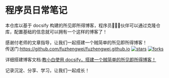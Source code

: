 # 程序员日常笔记
本仓库以基于 docsify 构建的所见即所得博客，程序员👨🏻‍💻伙伴可以通过克隆仓库，配置基础的信息就可以拥有一个这样的博客了！

感谢付老师的文章指导，让我们一起搭建一个贼简单的所见即所得博客！    
传送门:<https://github.com/fuzhengwei/fuzhengwei.github.io>
[![stars](https://badgen.net/github/stars/fuzhengwei/fuzhengwei.github.io?icon=github&color=4ab8a1)](https://github.com/fuzhengwei/fuzhengwei.github.io) [![forks](https://badgen.net/github/forks/fuzhengwei/fuzhengwei.github.io?icon=github&color=4ab8a1)](https://github.com/fuzhengwei/fuzhengwei.github.io)

详细搭建博客文档:[教小白使用 docsify，搭建一个贼简单的所见即所得博客！](https://mp.weixin.qq.com/s/aK9Z9RkqWMUpcNzUREEx4Q)

记录沉淀、分享、学习，让我们一起成长！

